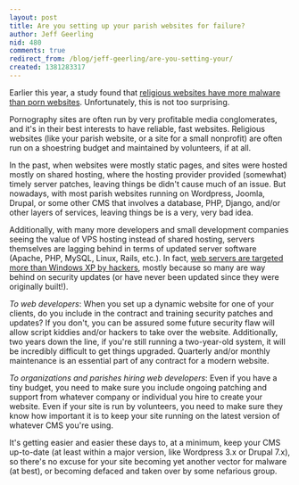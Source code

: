 ```yaml
---
layout: post
title: Are you setting up your parish websites for failure?
author: Jeff Geerling
nid: 480
comments: true
redirect_from: /blog/jeff-geerling/are-you-setting-your/
created: 1381283317
---
```

Earlier this year, a study found that <a href="http://www.techhive.com/article/254694/religious_sites_carry_more_malware_than_porn_sites_security_firm_reports.html">religious websites have more malware than porn websites</a>. Unfortunately, this is not too surprising.

Pornography sites are often run by very profitable media conglomerates, and it's in their best interests to have reliable, fast websites. Religious websites (like your parish website, or a site for a small nonprofit) are often run on a shoestring budget and maintained by volunteers, if at all.

In the past, when websites were mostly static pages, and sites were hosted mostly on shared hosting, where the hosting provider provided (somewhat) timely server patches, leaving things be didn't cause much of an issue. But nowadays, with most parish websites running on Wordpress, Joomla, Drupal, or some other CMS that involves a database, PHP, Django, and/or other layers of services, leaving things be is a very, very bad idea.

Additionally, with many more developers and small development companies seeing the value of VPS hosting instead of shared hosting, servers themselves are lagging behind in terms of updated server software (Apache, PHP, MySQL, Linux, Rails, etc.). In fact, <a href="http://arstechnica.com/security/2013/08/once-the-domain-of-windows-xp-web-servers-are-hackers-target-of-choice/">web servers are targeted more than Windows XP by hackers</a>, mostly because so many are way behind on security updates (or have never been updated since they were originally built!).

<em>To web developers</em>: When you set up a dynamic website for one of your clients, do you include in the contract and training security patches and updates? If you don't, you can be assured some future security flaw will allow script kiddies and/or hackers to take over the website. Additionally, two years down the line, if you're still running a two-year-old system, it will be incredibly difficult to get things upgraded. Quarterly and/or monthly maintenance is an essential part of any contract for a modern website.

<em>To organizations and parishes hiring web developers</em>: Even if you have a tiny budget, you need to make sure you include ongoing patching and support from whatever company or individual you hire to create your website. Even if your site is run by volunteers, you need to make sure they know how important it is to keep your site running on the latest version of whatever CMS you're using.

It's getting easier and easier these days to, at a minimum, keep your CMS up-to-date (at least within a major version, like Wordpress 3.x or Drupal 7.x), so there's no excuse for your site becoming yet another vector for malware (at best), or becoming defaced and taken over by some nefarious group.

